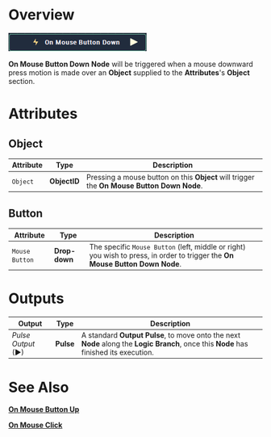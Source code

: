 # Overview

![The On Mouse Button Down Node.](../../../.gitbook/assets/toolbox/events/OnMouseButtonDownNode.png)

**On Mouse Button Down** **Node** will be triggered when a mouse downward press motion is made over an **Object** supplied to the **Attributes**'s **Object** section.

# Attributes

## Object
|Attribute|Type|Description|
|---|---|---|
|`Object`|**ObjectID**|Pressing a mouse button on this **Object** will trigger the **On Mouse Button Down Node**.|

## Button
|Attribute|Type|Description|
|---|---|---|
|`Mouse Button`|**Drop-down**|The specific `Mouse Button` (left, middle or right) you wish to press, in order to trigger the **On Mouse Button Down Node**. |

# Outputs

|Output|Type|Description|
|---|---|---|
|*Pulse Output* (►)|**Pulse**|A standard **Output Pulse**, to move onto the next **Node** along the **Logic Branch**, once this **Node** has finished its execution.|

# See Also
[**On Mouse Button Up**](on-mouse-button-up.md)

[**On Mouse Click**](on-mouse-click.md)


